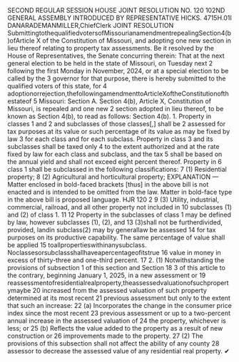 SECOND REGULAR SESSION
HOUSE JOINT
RESOLUTION NO. 120
102ND GENERAL ASSEMBLY
INTRODUCED BY REPRESENTATIVE HICKS.
4715H.01I DANARADEMANMILLER,ChiefClerk
JOINT RESOLUTION
SubmittingtothequalifiedvotersofMissourianamendmentrepealingSection4(b)ofArticle
X of the Constitution of Missouri, and adopting one new section in lieu thereof
relating to property tax assessments.
Be it resolved by the House of Representatives, the Senate concurring therein:
That at the next general election to be held in the state of Missouri, on Tuesday next
2 following the first Monday in November, 2024, or at a special election to be called by the
3 governor for that purpose, there is hereby submitted to the qualified voters of this state, for
4 adoptionorrejection,thefollowingamendmenttoArticleXoftheConstitutionofthestateof
5 Missouri:
Section A. Section 4(b), Article X, Constitution of Missouri, is repealed and one new
2 section adopted in lieu thereof, to be known as Section 4(b), to read as follows:
Section 4(b). 1. Property in classes 1 and 2 and subclasses of those classes[,] shall be
2 assessed for tax purposes at its value or such percentage of its value as may be fixed by law
3 for each class and for each subclass. Property in class 3 and its subclasses shall be taxed only
4 to the extent authorized and at the rate fixed by law for each class and subclass, and the tax
5 shall be based on the annual yield and shall not exceed eight percent thereof. Property in
6 class 1 shall be subclassed in the following classifications:
7 (1) Residential property;
8 (2) Agricultural and horticultural property;
EXPLANATION — Matter enclosed in bold-faced brackets [thus] in the above bill is not enacted and is
intended to be omitted from the law. Matter in bold-face type in the above bill is proposed language.
HJR 120 2
9 (3) Utility, industrial, commercial, railroad, and all other property not included in
10 subclasses (1) and (2) of class 1.
11
12 Property in the subclasses of class 1 may be defined by law, however subclasses (1), (2), and
13 (3)shall not be furtherdivided, provided, landin subclass(2) may by generallaw be assessed
14 for tax purposes on its productive capability. The same percentage of value shall be applied
15 toallpropertieswithinanysubclass. Noclassesorsubclassshallhaveapercentageofitstrue
16 value in money in excess of thirty-three and one-third percent.
17 2. (1) Notwithstanding the provisions of subsection 1 of this section and Section
18 3 of this article to the contrary, beginning January 1, 2025, in a new assessment or
19 reassessmentofresidentialrealproperty,theassessedvaluationofsuchpropertymaybe
20 increased from the assessed valuation of such property determined at its most recent
21 previous assessment but only to the extent that such an increase:
22 (a) Incorporates the change in the consumer price index since the most recent
23 previous assessment or up to a two-percent annual increase in the assessed valuation of
24 the property, whichever is less; or
25 (b) Reflects the value added to the property as a result of new construction or
26 improvements made to the property.
27 (2) The provisions of this subsection shall not affect the ability of any county
28 assessor to decrease the assessed value of any residential real property.
✔